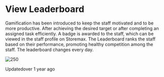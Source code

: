 # View Leaderboard

Gamification has been introduced to keep the staff motivated and to be more productive. After achieving the desired target or after completing an assigned task efficiently. A badge is awarded to the staff, which can be viewed in the staff profile on Storemax. The Leaderboard ranks the staff based on their performance, promoting healthy competition among the staff. The leaderboard changes every day.

![250](https://files.readme.io/0c0d6ce-day.png)

Updatedover 1 year ago